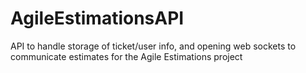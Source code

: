# AgileEstimationsAPI
API to handle storage of ticket/user info, and opening web sockets to communicate estimates for the Agile Estimations project
